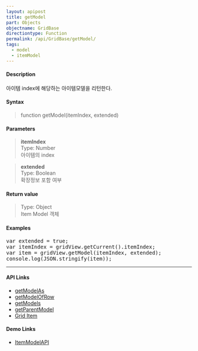 ```yaml
---
layout: apipost
title: getModel
part: Objects
objectname: GridBase
directiontype: Function
permalink: /api/GridBase/getModel/
tags:
  - model
  - itemModel
---
```



#### Description

 아이템 index에 해당하는 아이템모델을 리턴한다.   

#### Syntax

> function getModel(itemIndex, extended)  

#### Parameters

> **itemIndex**  
> Type: Number  
> 아이템의 index  

> **extended**  
> Type: Boolean  
> 확장정보 포함 여부  

#### Return value

> Type: Object  
> Item Model 객체  

#### Examples 

<pre class="prettyprint">
var extended = true;
var itemIndex = gridView.getCurrent().itemIndex;
var item = gridView.getModel(itemIndex, extended);
console.log(JSON.stringify(item));
</pre>

---

#### API Links

* [getModelAs](/api/GridBase/getModelAs)
* [getModelOfRow](/api/GridBase/getModelOfRow)
* [getModels](/api/GridBase/getModels)
* [getParentModel](/api/GridBase/getParentModel)   
* [Grid Item](/api/features/Grid%20Item/)  

#### Demo Links

* [ItemModelAPI](http://demo.realgrid.com/Demo/ItemModelApi)